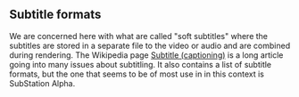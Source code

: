 
##  Subtitle formats 


We are concerned here with what are called "soft subtitles"
where the subtitles are stored in a separate file to the
video or audio and are combined during rendering.
The Wikipedia page [Subtitle (captioning)](http://en.wikipedia.org/wiki/Subtitle_%28captioning%29) is a long article going into many issues about subtitling.
It also contains a list of subtitle formats, but the one
that seems to be of most use in in this context is
SubStation Alpha.
